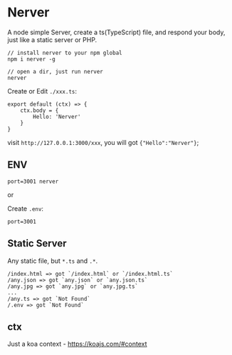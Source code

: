 # Nerver

A node simple Server, create a ts(TypeScript) file, and respond your body, just like a static server or PHP.

```
// install nerver to your npm global
npm i nerver -g

// open a dir, just run nerver
nerver
```

Create or Edit `./xxx.ts`:

```
export default (ctx) => {
    ctx.body = {
        Hello: 'Nerver'
    }
}
```

visit `http://127.0.0.1:3000/xxx`, you will got `{"Hello":"Nerver"}`;


## ENV

```
port=3001 nerver
```

or

Create `.env`:

```
port=3001
```

## Static Server

Any static file, but `*.ts` and `.*`.

```
/index.html => got `/index.html` or `/index.html.ts`
/any.json => got `any.json` or `any.json.ts`
/any.jpg => got `any.jpg` or `any.jpg.ts`
...
/any.ts => got `Not Found`
/.env => got `Not Found`
```

## ctx

Just a koa context - https://koajs.com/#context
